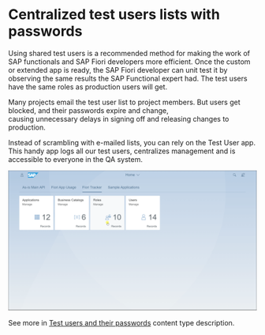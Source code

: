 # Centralized test users lists with passwords

Using shared test users is a recommended method for making the work of SAP functionals and SAP Fiori developers more efficient. Once the custom or extended app is ready, the SAP Fiori developer can unit test it by observing the same results the SAP Functional expert had. The test users have the same roles as production users will get.

Many projects email the test user list to project members. But users get blocked, and their passwords expire and change, causing unnecessary delays in signing off and releasing changes to production.

Instead of scrambling with e-mailed lists, you can rely on the Test User app. This handy app logs all our test users, centralizes management and is accessible to everyone in the QA system.

[![](res/tu2.gif)](res/tu2.gif)

See more in [Test users and their passwords](../../tracked/SPS03/testusers.md) content type description.